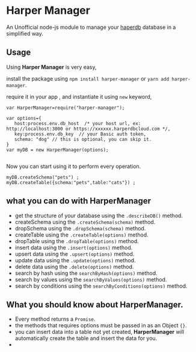 # Harper Manager
An Unofficial node-js module to manage your [haperdb](https://haperdb.io) database in a simplified way.

## Usage
Using **Harper Manager** is very easy,

install the package using `npm install harper-manager` or `yarn add harper-manager`.

require it in your app , and instantiate it using `new` keyword, 
```
var HarperManager=require("harper-manager");

var options={
   host:process.env.db_host  /* your host url, ex: http://localhost:3000 or https://xxxxxx.harperdbcloud.com */,
   key:process.env.db_key  // your Basic auth token,
   schema: "dog" // this is optional, you can skip it.
}
var myDB = new HarperManager(options);


```
Now you can start using it to perform every operation.
```
myDB.createSchema("pets") ;
myDB.createTable({schema:"pets",table:"cats"}) ;
```

## what you can do with HarperManager
- get the structure of your database using the `.describeDB()` method.
- createSchema using the `.createSchema(schema)` method.
- dropSchema using the `.dropSchema(schema)` method.
- createTable using the `.createTable(options)` method.
- dropTable using the `.dropTable(options)` method.
- insert data using the `.insert(options)` method.
- upsert data using the `.upsert(options)` method.
- update data using the `.update(options)` method.
- delete data using the `.delete(options)` method.
- search by hash using the `searchByHash(options)` method.
- search by values using the `searchByValues(options)` method.
- search by conditions using the `searchByConditions(options)` method.


## What you should know about HarperManager.

- Every method returns a `Promise`.
- the methods that requires options must be passed in as an Object `{}`.
- you can insert data into a table not yet created, **HarperManager** will automatically create the table and insert the data for you.
- 



